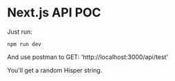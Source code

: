 # Next.js API POC


Just run:

`npm run dev`

And use postman to GET:
'http://localhost:3000/api/test'

You'll get a random Hisper string.
